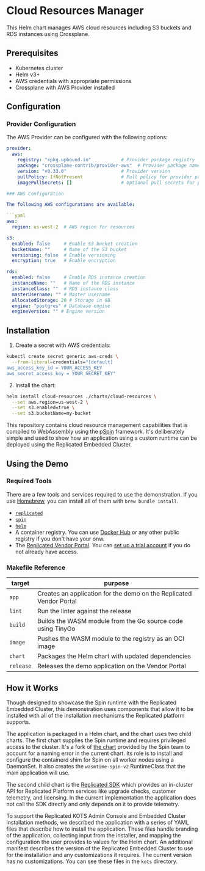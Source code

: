 Cloud Resources Manager
====================

This Helm chart manages AWS cloud resources including S3 buckets and RDS instances using Crossplane.

Prerequisites
------------

- Kubernetes cluster
- Helm v3+
- AWS credentials with appropriate permissions
- Crossplane with AWS Provider installed

Configuration
------------

### Provider Configuration

The AWS Provider can be configured with the following options:

```yaml
provider:
  aws:
    registry: "xpkg.upbound.io"           # Provider package registry
    package: "crossplane-contrib/provider-aws"  # Provider package name
    version: "v0.33.0"                    # Provider version
    pullPolicy: IfNotPresent              # Pull policy for provider package
    imagePullSecrets: []                  # Optional pull secrets for private registries

### AWS Configuration

The following AWS configurations are available:

```yaml
aws:
  region: us-west-2  # AWS region for resources

s3:
  enabled: false     # Enable S3 bucket creation
  bucketName: ""     # Name of the S3 bucket
  versioning: false  # Enable versioning
  encryption: true   # Enable encryption

rds:
  enabled: false     # Enable RDS instance creation
  instanceName: ""   # Name of the RDS instance
  instanceClass: ""  # RDS instance class
  masterUsername: "" # Master username
  allocatedStorage: 20 # Storage in GB
  engine: "postgres" # Database engine
  engineVersion: "" # Engine version
```

Installation
------------

1. Create a secret with AWS credentials:

```bash
kubectl create secret generic aws-creds \
  --from-literal=credentials="[default]
aws_access_key_id = YOUR_ACCESS_KEY
aws_secret_access_key = YOUR_SECRET_KEY"
```

2. Install the chart:

```bash
helm install cloud-resources ./charts/cloud-resources \
  --set aws.region=us-west-2 \
  --set s3.enabled=true \
  --set s3.bucketName=my-bucket
```

This repository contains cloud resource management capabilities
that is compiled to WebAssembly using the
p[Spin](https://developer.fermyon.com/spin/v2/index) framework. It's
deliberately simple and used to show how an application using a custom runtime
can be deployed using the Replicated Embedded Cluster. 


Using the Demo
--------------

### Required Tools

There are a few tools and services required to use the demonstration. If you
use [Homebrew](https://brew.sh), you can install all of them with `brew bundle install`.

* [`replicated`](https://docs.replicated.com/reference/replicated-cli-installing)
* [`spin`](https://developer.fermyon.com/spin/v2/install)
* [`helm`](https://helm.sh/docs/intro/install/)
* A container registry. You can use [Docker Hub](https://hub.docker.com/) or
  any other public registry if you don't have your onw.
* The [Replicated Vendor Portal](https://vendor.replicated.com). You can [set up
  a trial account](https://vendor.replicated.com/signup) if you do not already have access.

### Makefile Reference
    
| target    | purpose |
|-----------|---------|
| `app`     | Creates an application for the demo on the Replicated Vendor Portal |
| `lint`    | Run the linter against the release |
| `build`   | Builds the WASM module from the Go source code using TinyGo |
| `image`   | Pushes the WASM module to the registry as an OCI image |
| `chart`   | Packages the Helm chart with updated dependencies |
| `release` | Releases the demo application on the Vendor Portal |

How it Works
------------

Though designed to showcase the Spin runtime with the Replicated Embedded
Cluster, this demonstration uses components that allow it to be installed with
all of the installation mechanisms the Replicated platform supports.

The application is packaged in a Helm chart, and the chart uses two child
charts. The first chart supplies the Spin runtime and requires privileged
access to the cluster. It's a fork of [the
chart](https://github.com/fermyon/spin-containerd-shim-installer?tab=readme-ov-file)
provided by the Spin team to account for a naming error in the current chart.
Its role is to install and configure the containerd shim for Spin on all worker
nodes using a DaemonSet. It also creates the `wasmtime-spin-v2` RuntimeClass
that the main application will use.

The second child chart is the [Replicated
SDK](https://docs.replicated.com/vendor/replicated-sdk-overview) which provides
an in-cluster API for Replicated Platform services like upgrade checks,
customer telemetry, and licensing. In the current implementation the
application does not call the SDK directly and only depends on it to provide
telemetry.

To support the Replicated KOTS Admin Console and Embedded Cluster installation
methods, we described the application with a series of YAML files that describe
how to install the application. These files handle branding of the application,
collecting input from the installer, and mapping the configuration the user
provides to values for the Helm chart. An additional manifest describes the
version of the Replicated Embedded Cluster to use for the installation and any
customizations it requires. The current version has no customizations. You can
see these files in the `kots` directory.
